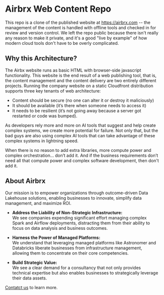 # Airbrx Web Content Repo
This repo is a clone of the published website at https://airbrx.com -- the management of the content is handled with offline tools and checked in for review and version control.  We left the repo public because there isn't really any reason to make it private, and it's a good "live by example" of how modern cloud tools don't have to be overly complicated.

## Why this Architecture?
The Airbx website runs as basic HTML with browser-side javascript functionality.  This website is the end result of a web publishing tool, that is, the content management and the content delivery are two entirely different projects.  Running the company website on a static Cloudfront distribution supports three key tenants of web architecture:  

* Content should be secure (no one can alter it or destroy it maliciously)
* It should be available (it’s there when someone needs to access it)
* It needs to be resilient (it’s not going away because a server got restarted or code was bumped).

As developers rely more and more on AI tools that suggest and help create complex systems, we create more potential for failure. Not only that, but the bad guys are also using complex AI tools that can take advantage of these complex systems in lightning speed.

When there is no reason to add extra libraries, more compute power and complex orchestration… don’t add it. And if the business requirements don’t need all that compute power and complex software development, then don't add it.

## About Airbrx
Our mission is to empower organizations through outcome-driven Data Lakehouse solutions, enabling businesses to innovate, simplify data management, and maximize ROI.

* **Address the Liability of Non-Strategic Infrastructure:**  
We see companies expending significant effort managing complex Spark and Airflow deployments, distracting them from their ability to focus on data analysis and business outcomes.

* **Harness the Power of Managed Platforms:**  
We understand that leveraging managed platforms like Astronomer and Databricks liberate businesses from infrastructure management, allowing them to concentrate on their core competencies.

* **Build Strategic Value:**  
We see a clear demand for a consultancy that not only provides technical expertise but also enables businesses to strategically leverage their data assets.

[Contatct us](https://airbrix.com) to learn more. 
